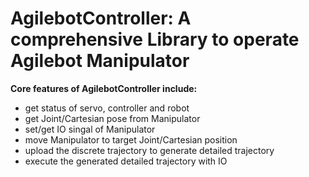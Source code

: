 # AgilebotController: A comprehensive Library to operate Agilebot Manipulator 

**Core features of AgilebotController include:**  
* get status of servo, controller and robot
* get Joint/Cartesian pose from Manipulator
* set/get IO singal of Manipulator
* move Manipulator to target Joint/Cartesian position
* upload the discrete trajectory to generate detailed trajectory 
* execute the generated detailed trajectory with IO 